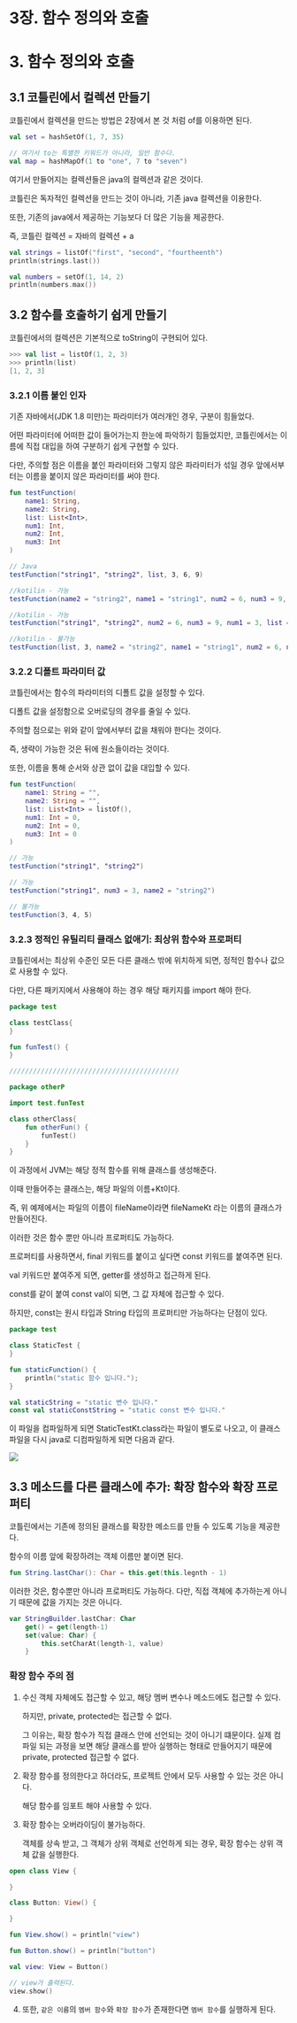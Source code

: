 # 3장. 함수 정의와 호출

# 3. 함수 정의와 호출

## 3.1 코틀린에서 컬렉션 만들기

코틀린에서 컬렉션을 만드는 방법은 2장에서 본 것 처럼 of를 이용하면 된다.

```kotlin
val set = hashSetOf(1, 7, 35)

// 여기서 to는 특별한 키워드가 아니라, 일반 함수다.
val map = hashMapOf(1 to "one", 7 to "seven")
```

여기서 만들어지는 컬렉션들은 java의 컬렉션과 같은 것이다.

코틀린은 독자적인 컬렉션을 만드는 것이 아니라, 기존 java 컬렉션을 이용한다.

또한, 기존의 java에서 제공하는 기능보다 더 많은 기능을 제공한다.

즉, 코틀린 컬렉션 = 자바의 컬렉션 + a

```kotlin
val strings = listOf("first", "second", "fourtheenth")
println(strings.last())

val numbers = setOf(1, 14, 2)
println(numbers.max())
```

## 3.2 함수를 호출하기 쉽게 만들기

코틀린에서의 컬렉션은 기본적으로 toString이 구현되어 있다.

```kotlin
>>> val list = listOf(1, 2, 3)
>>> println(list)
[1, 2, 3]
```

### 3.2.1 이름 붙인 인자

기존 자바에서(JDK 1.8 미만)는 파라미터가 여러개인 경우, 구분이 힘들었다.

어떤 파라미터에 어떠한 값이 들어가는지 한눈에 파악하기 힘들었지만, 코틀린에서는 이름에 직접 대입을 하여 구분하기 쉽게 구현할 수 있다.

다만, 주의할 점은 이름을 붙인 파라미터와 그렇지 않은 파라미터가 섞일 경우 앞에서부터는 이름을 붙이지 않은 파라미터를 써야 한다.

```kotlin
fun testFunction(
	name1: String,
	name2: String,
	list: List<Int>,
	num1: Int,
	num2: Int,
	num3: Int
)

// Java
testFunction("string1", "string2", list, 3, 6, 9)

//kotilin - 가능
testFunction(name2 = "string2", name1 = "string1", num2 = 6, num3 = 9, num1 = 3, list = listOf())

//kotilin - 가능
testFunction("string1", "string2", num2 = 6, num3 = 9, num1 = 3, list = listOf())

//kotilin - 불가능
testFunction(list, 3, name2 = "string2", name1 = "string1", num2 = 6, num3 = 9)
```

### 3.2.2 디폴트 파라미터 값

코틀린에서는 함수의 파라미터의 디폴트 값을 설정할 수 있다.

디폴트 값을 설정함으로 오버로딩의 경우를 줄일 수 있다.

주의할 점으로는 위와 같이 앞에서부터 값을 채워야 한다는 것이다.

즉, 생략이 가능한 것은 뒤에 원소들이라는 것이다.

또한, 이름을 통해 순서와 상관 없이 값을 대입할 수 있다.

```kotlin
fun testFunction(
	name1: String = "",
	name2: String = "",
	list: List<Int> = listOf(),
	num1: Int = 0,
	num2: Int = 0,
	num3: Int = 0
)

// 가능
testFunction("string1", "string2")

// 가능
testFunction("string1", num3 = 3, name2 = "string2")

// 불가능
testFunction(3, 4, 5)
```

### 3.2.3 정적인 유틸리티 클래스 없애기: 최상위 함수와 프로퍼티

코틀린에서는 최상위 수준인 모든 다른 클래스 밖에 위치하게 되면, 정적인 함수나 값으로 사용할 수 있다.

다만, 다른 패키지에서 사용해야 하는 경우 해당 패키지를 import 해야 한다.

```kotlin
package test

class testClass{
}

fun funTest() {
}

///////////////////////////////////////////

package otherP

import test.funTest

class otherClass{
	fun otherFun() {
		funTest()
	}
}
```

이 과정에서 JVM는 해당 정적 함수를 위해 클래스를 생성해준다.

이때 만들어주는 클래스는, 해당 파일의 이름+Kt이다.

즉, 위 예제에서는 파일의 이름이 fileName이라면 fileNameKt 라는 이름의 클래스가 만들어진다.

이러한 것은 함수 뿐만 아니라 프로퍼티도 가능하다.

프로퍼티를 사용하면서, final 키워드를 붙이고 싶다면 const 키워드를 붙여주면 된다.

val 키워드만 붙여주게 되면, getter를 생성하고 접근하게 된다.

const를 같이 붙여 const val이 되면, 그 값 자체에 접근할 수 있다.

하지만, const는 원시 타입과 String 타입의 프로퍼티만 가능하다는 단점이 있다.

```kotlin
package test

class StaticTest {
}

fun staticFunction() {
    println("static 함수 입니다.");
}

val staticString = "static 변수 입니다."
const val staticConstString = "static const 변수 입니다."
```

이 파일을 컴파일하게 되면 StaticTestKt.class라는 파일이 별도로 나오고,
이 클래스 파일을 다시 java로 디컴파일하게 되면 다음과 같다.

![](3.함수_정의와_호출/2022-03-30-00-16-05.png)

## 3.3 메소드를 다른 클래스에 추가: 확장 함수와 확장 프로퍼티

코틀린에서는 기존에 정의된 클래스를 확장한 메소드를 만들 수 있도록 기능을 제공한다.

함수의 이름 앞에 확장하려는 객체 이름만 붙이면 된다.

```kotlin
fun String.lastChar(): Char = this.get(this.legnth - 1)

```

이러한 것은, 함수뿐만 아니라 프로퍼티도 가능하다.
다만, 직접 객체에 추가하는게 아니기 때문에 값을 가지는 것은 아니다.

```kotlin
var StringBuilder.lastChar: Char
	get() = get(length-1)
	set(value: Char) {
		this.setCharAt(length-1, value)
	}

```

### 확장 함수 주의 점

1. 수신 객체 자체에도 접근할 수 있고, 해당 멤버 변수나 메소드에도 접근할 수 있다.

   하지만, private, protected는 접근할 수 없다.

   그 이유는, 확장 함수가 직접 클래스 안에 선언되는 것이 아니기 떄문이다.
   실제 컴파일 되는 과정을 보면 해당 클래스를 받아 실행하는 형태로 만들어지기 때문에 private, protected 접근할 수 없다.

2. 확장 함수를 정의한다고 하더라도, 프로젝트 안에서 모두 사용할 수 있는 것은 아니다.

   해당 함수를 임포트 해야 사용할 수 있다.

3. 확장 함수는 오버라이딩이 불가능하다.

   객체를 상속 받고, 그 객체가 상위 객체로 선언하게 되는 경우, 확장 함수는 상위 객체 값을 실행한다.

```kotlin
open class View {

}

class Button: View() {

}

fun View.show() = println("view")

fun Button.show() = println("button")

val view: View = Button()

// view가 출력된다.
view.show()

```

4. 또한, `같은 이름`의 `멤버 함수`와 `확장 함수`가 존재한다면 `멤버 함수`를 실행하게 된다.
